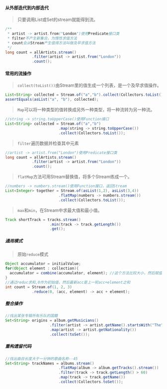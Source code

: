 #### 从外部迭代到内部迭代

> 只要调用List或Set的stream就能得到流。

```java
/**
 * artist -> artist.from("London")使用Predicate接口类
 * filter不产生新集合，为惰性求值方法
 * count会从Stream产生值得方法叫做及早求值方法
 */ 
long count = allArtists.stream()
  			.filter(artist -> artist.from("London"))
  			.count();
```

#### 常用的流操作

> `collect(toList())`由Stream里的值生成一个列表，是一个及早求值操作。

```java
List<String> collected = Stream.of("a","b").collect(Collectors.toList());
assertEquals(asList("a", "b"), collected);
```

> `Map`可以将一种类型的值转换成另外一种类型，将一种流转为另一种流。

```java
//string -> string.toUpperCase()使用Function接口
List<String> collected = Stream.of("a","b")
  						.map(string -> string.toUpperCase())
  						.collect(Collectors.toList());
```

> `filter`遍历数据并检查其中元素

```java
//artist -> artist.from("London")使用Predicate接口类
long count = allArtists.stream()
  			.filter(artist -> artist.from("London"))
  			.count();
```

> `flatMap`方法可用Stream替换值，将多个Stream练成一个。

```java
//numbers -> numbers.stream()使用Function接口，返回Stream
List<Integer> together = Stream.of(asList(1,2), asList(3,4))
  						.flatMap(numbers -> numbers.stream())
  						.collect(Collectors.toList());
```

> `max`和`min`，在Stream中求最大值和最小值。

```java
Track shortTrack = tracks.stream()
  				   	.min(track -> track.getLength())
  					.get();
```

##### 通用模式

> 原始`reduce`模式

```java
Object accumulator = initialValue;
for(Object element : collection){
  accumulator = combine(accumulator, element); //这个方法比较大小，然后赋值
}
//通过reduc求和,0作为初始值，然后最新acc是上一轮acc+element之和
int count = Stream.of(1, 2, 3)
  			.reduce(0, (acc, element) -> acc + element);
```

##### 整合操作

```java
//找出某张专辑所有乐队的国籍
Set<String> origins = album.getMusicians()
					.filter(artist -> artist.getName().startsWith("The"))
					.map(artist -> artist.getNationality())
					.collect(toSet());
```

##### 重构遗留代码

```java
//找出曲目长度大于一分钟的歌曲名称--45
Set<String> trackNames = albums.stream()
  						.flatMap(album -> album.getTracks().stream())
  						.filter(track -> track.getLength() > 60)
  						.map(track -> track.getName())
  						.collect(Collectors.toSet());
```



